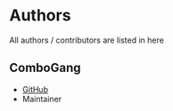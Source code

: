 # Authors
All authors / contributors are listed in here

## ComboGang
- [GitHub](https://github.com/combogangreal)
- Maintainer
